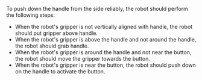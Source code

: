 To push down the handle from the side reliably, the robot should perform the following steps:

- When the robot's gripper is not vertically aligned with handle, the robot should put gripper above handle.
- When the robot's gripper is above the handle and not around the handle, the robot should grab handle.
- When the robot's gripper is around the handle and not near the button, the robot should move the gripper towards the button.
- When the robot's gripper is near the button, the robot should push down on the handle to activate the button.